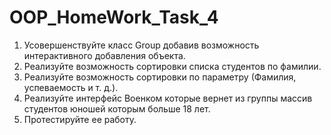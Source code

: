 # OOP_HomeWork_Task_4
1. Усовершенствуйте класс Group добавив возможность
интерактивного добавления объекта.
2. Реализуйте возможность сортировки списка студентов
по фамилии.
3. Реализуйте возможность сортировки по параметру
(Фамилия, успеваемость и т. д.).
4. Реализуйте интерфейс Военком которые вернет из группы
массив студентов юношей которым больше 18 лет.
5. Протестируйте ее работу.
